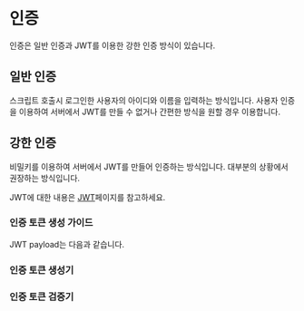 # 인증

인증은 일반 인증과 JWT를 이용한 강한 인증 방식이 있습니다.

## 일반 인증

스크립트 호출시 로그인한 사용자의 아이디와 이름을 입력하는 방식입니다. 사용자 인증을 이용하여 서버에서 JWT를 만들 수 없거나 간편한 방식을 원할 경우 이용합니다.

## 강한 인증

비밀키를 이용하여 서버에서 JWT를 만들어 인증하는 방식입니다. 대부분의 상황에서 권장하는 방식입니다.

JWT에 대한 내용은 [JWT](./jwt)페이지를 참고하세요.

### 인증 토큰 생성 가이드

JWT payload는 다음과 같습니다.

### 인증 토큰 생성기

### 인증 토큰 검증기
